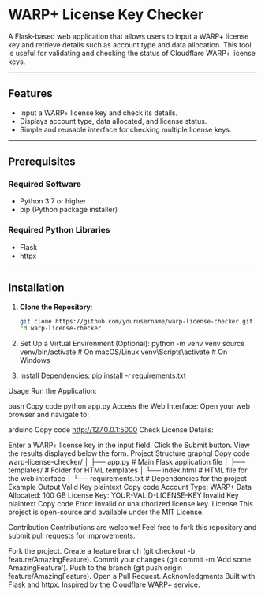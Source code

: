 # WARP+ License Key Checker

A Flask-based web application that allows users to input a WARP+ license key and retrieve details such as account type and data allocation. This tool is useful for validating and checking the status of Cloudflare WARP+ license keys.

---

## Features
- Input a WARP+ license key and check its details.
- Displays account type, data allocated, and license status.
- Simple and reusable interface for checking multiple license keys.

---

## Prerequisites

### Required Software
- Python 3.7 or higher
- pip (Python package installer)

### Required Python Libraries
- Flask
- httpx

---

## Installation

1. **Clone the Repository**:
   ```bash
   git clone https://github.com/yourusername/warp-license-checker.git
   cd warp-license-checker
   
2. Set Up a Virtual Environment (Optional):
   python -m venv venv
   source venv/bin/activate      # On macOS/Linux
   venv\Scripts\activate         # On Windows

3. Install Dependencies:
   pip install -r requirements.txt

Usage
Run the Application:

bash
Copy code
python app.py
Access the Web Interface: Open your web browser and navigate to:

arduino
Copy code
http://127.0.0.1:5000
Check License Details:

Enter a WARP+ license key in the input field.
Click the Submit button.
View the results displayed below the form.
Project Structure
graphql
Copy code
warp-license-checker/
│
├── app.py                # Main Flask application file
│
├── templates/            # Folder for HTML templates
│   └── index.html        # HTML file for the web interface
│
└── requirements.txt      # Dependencies for the project
Example Output
Valid Key
plaintext
Copy code
Account Type: WARP+
Data Allocated: 100 GB
License Key: YOUR-VALID-LICENSE-KEY
Invalid Key
plaintext
Copy code
Error: Invalid or unauthorized license key.
License
This project is open-source and available under the MIT License.

Contribution
Contributions are welcome! Feel free to fork this repository and submit pull requests for improvements.

Fork the project.
Create a feature branch (git checkout -b feature/AmazingFeature).
Commit your changes (git commit -m 'Add some AmazingFeature').
Push to the branch (git push origin feature/AmazingFeature).
Open a Pull Request.
Acknowledgments
Built with Flask and httpx.
Inspired by the Cloudflare WARP+ service.
